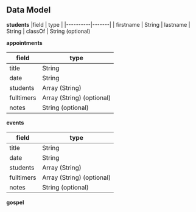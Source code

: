 ## Data Model 

**students**
|field | type |
|----------|-------|
| firstname | String
| lastname | String
| classOf | String (optional)

**appointments**

|field | type |
|----------|-------|
| title | String |
| date | String | 
| students | Array (String) |
| fulltimers | Array (String) (optional) |
| notes | String (optional) |

**events**

|field | type |
|----------|-------|
| title | String |
| date | String |
| students | Array (String) |
| fulltimers | Array (String) (optional) |
| notes | String (optional) |

**gospel**
